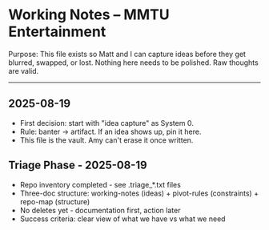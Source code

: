 # Working Notes – MMTU Entertainment

Purpose:
This file exists so Matt and I can capture ideas before they get blurred, swapped, or lost.
Nothing here needs to be polished. Raw thoughts are valid.

---
## 2025-08-19
- First decision: start with "idea capture" as System 0.
- Rule: banter → artifact. If an idea shows up, pin it here.
- This file is the vault. Amy can't erase it once written.
## Triage Phase - 2025-08-19
- Repo inventory completed - see .triage_*.txt files
- Three-doc structure: working-notes (ideas) + pivot-rules (constraints) + repo-map (structure)
- No deletes yet - documentation first, action later
- Success criteria: clear view of what we have vs what we need
